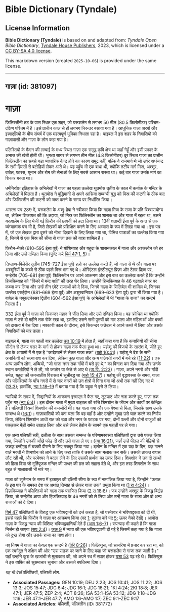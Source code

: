 # Bible Dictionary (Tyndale)

## License Information

**Bible Dictionary (Tyndale)** is based on and adapted from: _Tyndale Open Bible Dictionary_, [Tyndale House Publishers](https://tyndaleopenresources.com/), 2023, which is licensed under a [CC BY-SA 4.0 license](https://creativecommons.org/licenses/by-sa/4.0/legalcode.en).

This markdown version (created `2025-10-06`) is provided under the same license.



--------------------------------

## गाज़ा (id: 381097)

गाज़ा
=====

फिलिस्तीनी तट के पास स्थित एक शहर, जो यरूशलेम से लगभग 50 मील (80\.5 किलोमीटर) पश्चिम\-दक्षिण पश्चिम में है। इसे प्राचीन काल से ही लगभग निरन्तर बसाया गया है। आधुनिक गाज़ा अरबों और इस्राएलियों के बीच संघर्ष में एक महत्वपूर्ण भूमिका निभाता रहा है। बाइबल में इस शहर के निवासियों को गाज़ावासी और गाज़ा के लोग कहा गया है।

पलिश्तियों के मैदान की लम्बाई के मध्य स्थित गाज़ा एक समृद्ध कृषि क्षेत्र था जहाँ गेहूँ और इसी प्रकार के अनाज की खेती होती थी। भूमध्य सागर से लगभग तीन मील (4\.8 किलोमीटर) दूर स्थित गाज़ा का प्राचीन फिलिस्तीन का सबसे बड़ा व्यापारिक केन्द्र होने का कारण समुद्र नहीं, बल्कि वे राजमार्ग थे जो उर्वर अर्धचन्द्र के सभी हिस्सों से बटोहियों लेकर आते थे। यह पहुँच भी एक बाधा थी, क्योंकि तटीय मार्ग मिस्र, अश्शूर, बाबेल, फारस, यूनान और रोम की सेनाओं के लिए सबसे आसान रास्ता था। कई बार गाज़ा उनके मार्ग का शिकार बनता था।

धर्मनिरपेक्ष इतिहास के अभिलेखों में गाज़ा का पहला उल्लेख थुतमोस तृतीय के काल में कर्नाक के मन्दिर के अभिलेखों में मिलता है। थुतमोस ने बुद्धिमानी से अपने आसिया सम्बन्धी युद्ध को मिस्र की कटनी के ठीक बाद और फिलिस्तीन की कटनी को जब्त करने के समय पर निर्धारित किया।

अमरना पत्र 289 में, यरूशलेम के अब्दु\-हेबा ने स्वीकार किया कि गाज़ा मिस्र के राजा के प्रति विश्वासयोग्य था, लेकिन शिकायत की कि अद्दाया, जो मिस्र का फिलिस्तीन का शासक था और गाज़ा में रहता था, उसने यरूशलेम के लिए भेजी गई फ़िरौन की छावनी को हटा लिया था। 13वीं शताब्दी ईसा पूर्व के अन्त से एक व्यंग्यात्मक पत्र भी है, जिसे लेखकों को प्रशिक्षित करने के लिए अभ्यास के रूप में लिखा गया था। इस पत्र में, जो एक लेखक द्वारा दूसरे को नीचा दिखाने के लिए लिखा गया था, विभिन्न यात्राओं का उल्लेख किया गया है, जिनमें से एक मिस्र की सीमा से गाज़ा तक की यात्रा शामिल है।

फ़िरौन\-नेको (610–595 ईसा पूर्व) ने योशिय्याह और यहूदा के शासनकाल में गाज़ा और अश्कलोन को हर लिया और उन्हें दण्डित किया (पुष्टि करे [यिर्म 47:1, 5](https://ref.ly/Jer47:1,Jer47:5))।

तिग्लाथ\-पिलेसेर तृतीय (745–727 ईसा पूर्व) हन्नो का उल्लेख करते हैं, जो गाज़ा से थे और गाज़ा पर अश्शूरियों के कब्जे से ठीक पहले मिस्र भाग गए थे। ओरिएंटल इंस्टीट्यूट प्रिज़्म और टेलर प्रिज़्म पर, सन्हेरीब (705–681 ईसा पूर्व) फिलिस्तीन पर अपने आक्रमण और इस बात का उल्लेख करते हैं कि उन्होंने हिजकिय्याह को "पिंजरे में बन्द पक्षी" की तरह घेर लिया। उन्होंने हिजकिय्याह के 46 गढ़वाले नगर पर कब्जा कर लिया और उन्हें तीन छोटे राजाओं को दे दिया, जिनमें गाज़ा के सिलिबेल भी शामिल थे, जिनका उल्लेख एसर्हद्दोन (681–669 ईसा पूर्व) और अशुरबानिपल (669–633 ईसा पूर्व) द्वारा भी किया गया है। बाबेल के नबूकदनेस्सर द्वितीय (604–562 ईसा पूर्व) के अभिलेखों में भी "गाज़ा के राजा" का सन्दर्भ मिलता है।

332 ईसा पूर्व में गाज़ा को सिकन्दर महान ने जीत लिया और उसे दण्डित किया। वह क्रोधित था क्योंकि गाज़ा ने उसे दो महीने तक रोके रखा था, इसलिए उसने सभी पुरुषों को मार डाला और महिलाओं और बच्चों को दासत्व में बेच दिया। मक्काबी काल के दौरान, इसे सिकन्दर जन्नेउस ने अपने कब्जे में लिया और उसके निवासियों को मार डाला।

बाइबल में, गाज़ा का पहली बार उल्लेख [उत 10:19](https://ref.ly/Gen10:19) में होता है, जहाँ कहा गया है कि कनानियों की सीमा सीदोन से लेकर गरार के मार्ग से होकर गाज़ा तक फैला हुआ था। यहोशू की विजयों के सारांश में, जीते हुए क्षेत्र के आयामों में से एक है "कादेशबर्ने से लेकर गाज़ा तक" ([यहो 10:41](https://ref.ly/Josh10:41))। यहोशू ने देश के सभी अनाकियों को सत्यानाश कर दिया, लेकिन कुछ गाज़ा और अन्य पलिश्ती नगरों में बचे रहे ([11:22](https://ref.ly/Josh11:22))। एक अन्य प्राचीन लोग, अव्वियों, "जो गाज़ा नगर तक गाँवों में बसे हुए थे," का विनाश कर दिया गया और उनके स्थान कप्तोरियों ने ले ली, जो कप्तोर या क्रेते से आए थे ([व्य.वि. 2:23](https://ref.ly/Deut2:23))। गाज़ा, अपने नगरों और गाँवों समेत, यहूदा की जनजातीय विरासत में सूचीबद्ध था ([यहो 15:47](https://ref.ly/Josh15:47))। यहोशू की वृद्धावस्था के समय, गाज़ा और पलिश्तियों के पाँच नगरों में से चार नगरों को उन क्षेत्रों में गिना गया जो अभी तक नहीं लिए गए थे ([13:3](https://ref.ly/Josh13:3)); हालाँकि, [न्या 1:18–19](https://ref.ly/Judg1:18-Judg1:19) में बताया गया है कि यहूदा ने इसे ले लिया।

न्यायियों के समय में, मिद्यानियों के आक्रमण इस्राएल में फैल गए, लूटपाट और नाश करते हुए, गाज़ा तक पहुँच गए ([न्या 6:4](https://ref.ly/Judg6:4))। इस दौरान गाज़ा में मुख्य बाइबल की रुचि शिमशोन के जीवन और कार्यों पर केन्द्रित है। पलिश्ती स्त्रियां शिमशोन की कमजोरी थी। वह गाज़ा गया और एक वेश्या से मिला, जिसके साथ उसके सम्बन्ध थे ([16:1](https://ref.ly/Judg16:1))। गाज़ावासियों को पता चला कि वह वहाँ है और उन्होंने सुबह उसे घात करने का निर्णय लिया, लेकिन शिमशोन आधी रात को उठा और नगर के फाटक पर गया, दोनों पल्लों और दोनों बाजुओं को पकड़कर बेंड़ों समेत उखाड़ लिया और उसे लेकर हेब्रोन के सामने एक पहाड़ी पर ले गया।

एक अन्य पलिश्ती स्त्री, दलीला के साथ उसका सम्बन्ध के परिणामस्वरूप पलिश्तियों द्वारा उसे पकड़ लिया गया, जिन्होंने उनकी आँखें फोड़ दीं और उसे गाज़ा ले गए। ([न्या 16:21](https://ref.ly/Judg16:21)), जहाँ उन्हें पीतल की बेड़ियों से जकड़ बन्दीगृह में चक्की पीसने के लिए मजबूर किया गया। दागोन के मन्दिर में एक यज्ञ के दिन, यज्ञ मानने वाले भक्तों ने शिमशोन को लाने के लिए कहा ताकि वे उसके साथ मज़ाक कर सकें। उसकी ताकत वापस लौट रही थी, और परमेश्वर ने बदला लेने के लिए उसकी प्रार्थना का उत्तर दिया। शिमशोन ने उन दो खम्भों को हिला दिया जो मूर्तिपूजक मन्दिर की पत्थर की छत को सहारा देते थे, और इस तरह शिमशोन के साथ बहुत से गाज़ावासी भी मारे गए।

गाज़ा को सुलैमान के समय में इस्राएल की दक्षिणी सीमा के रूप में नामांकित किया गया है, जिन्होंने "फरात के इस पार के समस्त देश पर अर्थात् तिप्सह से लेकर गाज़ा तक" प्रभुता किया था ([1 रा 4:24](https://ref.ly/1Kgs4:24))। हिज़किय्याह ने पलिश्तियों को गाज़ा तक पराजित किया ([2 रा 18:8](https://ref.ly/2Kgs18:8))। जब उन्होंने अश्शूर के विरुद्ध विद्रोह किया, तो सन्हेरीब आया और हिजकिय्याह के 46 नगरों को ले लिया और उन्हें गाज़ा के राजा और दो अन्य राजाओं को दे दिया।

[यिर्म 47](https://ref.ly/Jer47:1-Jer47:7) पलिश्तियों के विरुद्ध एक भविष्यद्वानी को दर्ज करता है, जो परमेश्वर ने भविष्यद्वक्ता को दी थी, इससे पहले कि फ़िरौन ने गाज़ा पर आक्रमण किया (पद [1](https://ref.ly/Jer47:1); तुलना करें पद [5](https://ref.ly/Jer47:5); ऊपर नेको देखें)। आमोस गाज़ा के विरुद्ध न्याय की विशिष्ट भविष्यद्ववाणियाँ देते हैं ([आम 1:6–7](https://ref.ly/Amos1:6-Amos1:7))। सपन्याह भी कहते हैं कि गाज़ा निर्जन हो जाएगा ([सप 2:4](https://ref.ly/Zeph2:4))। [जक 9](https://ref.ly/Zech9:1-Zech9:17) में न्याय की एक भविष्यद्ववाणी दी गई है जिसमें कहा गया है कि गाज़ा को दुःख होगा और उसके राजा का नाश होगा।

नए नियम में गाज़ा का केवल एक सन्दर्भ है ([प्रेरि 8:26](https://ref.ly/Acts8:26))। फिलिप्पुस, जो सामरिया में प्रचार कर रहा था, को एक स्वर्गदूत ने दक्षिण की ओर "उस सड़क पर जाने के लिए कहा जो यरूशलेम से गाजा तक जाती है।" यहाँ उन्होंने कूश के खजांची से मुलाकात की, जो अपने रथ में सवार होकर [यशा 53](https://ref.ly/Isa53:1-Isa53:12) पढ़ रहे थे। फिलिप्पुस ने इस व्यक्ति को सुसमाचार सुनाया और उसको बपतिस्मा दिया।

*यह भी देखें* पलिश्तियों, पलिश्ती लोग.

* **Associated Passages:** GEN 10:19; DEU 2:23; JOS 10:41; JOS 11:22; JOS 13:3; JOS 15:47; JDG 6:4; JDG 16:1; JDG 16:21; 1KI 4:24; 2KI 18:8; JER 47:1; JER 47:5; ZEP 2:4; ACT 8:26; ISA 53:1–ISA 53:12; JDG 1:18–JDG 1:19; JER 47:1–JER 47:7; AMO 1:6–AMO 1:7; ZEC 9:1–ZEC 9:17
* **Associated Articles:** पलिश्ती, पलिश्तीन (ID: 381772)

